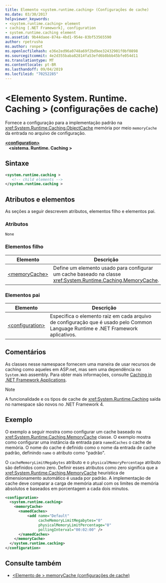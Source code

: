 ```yaml
---
title: Elemento <system.runtime.caching> (Configurações de cache)
ms.date: 03/30/2017
helpviewer_keywords:
- <system.runtime.caching> element
- caching [.NET Framework], configuration
- system.runtime.caching element
ms.assetid: 9b44daee-874a-4bd1-954e-83bf53565590
author: rpetrusha
ms.author: ronpet
ms.openlocfilehash: e36e2ed96a0748a69f2bd9ee32432901f0bf0898
ms.sourcegitcommit: 4e2d355baba82814fa53efd6b8bbb45bfe054d11
ms.translationtype: MT
ms.contentlocale: pt-BR
ms.lasthandoff: 09/04/2019
ms.locfileid: "70252285"
---
```

# <a name="systemruntimecaching-element-cache-settings"></a>\<Elemento System. Runtime. Caching > (configurações de cache)

Fornece a configuração para a implementação padrão na <xref:System.Runtime.Caching.ObjectCache> memória por meio `memoryCache` da entrada no arquivo de configuração.  
  
[ **\<configuration>** ](../configuration-element.md)\
&nbsp;&nbsp; **\<sistema. Runtime. Caching >**  
  
## <a name="syntax"></a>Sintaxe  
  
```xml  
<system.runtime.caching >  
   <!-- child elements -->  
</system.runtime.caching >  
```  
  
## <a name="attributes-and-elements"></a>Atributos e elementos

As seções a seguir descrevem atributos, elementos filho e elementos pai.  
  
### <a name="attributes"></a>Atributos

`None`  

### <a name="child-elements"></a>Elementos filho

|Elemento|Descrição|  
|-------------|-----------------|  
|[\<memoryCache>](memorycache-element-cache-settings.md)|Define um elemento usado para configurar um cache baseado na classe <xref:System.Runtime.Caching.MemoryCache>.|  
  
### <a name="parent-elements"></a>Elementos pai  
  
|Elemento|Descrição|  
|-------------|-----------------|  
|[\<configuration>](../configuration-element.md)|Especifica o elemento raiz em cada arquivo de configuração que é usado pelo Common Language Runtime e .NET Framework aplicativos.|  
  
## <a name="remarks"></a>Comentários

As classes nesse namespace fornecem uma maneira de usar recursos de caching como aqueles em ASP.net, mas sem uma dependência no `System.Web` assembly. Para obter mais informações, consulte [Caching in .NET Framework Applications](../../../performance/caching-in-net-framework-applications.md).  
  
> [!NOTE]
> A funcionalidade e os tipos de cache de <xref:System.Runtime.Caching> saída no namespace são novos no .NET Framework 4.  
  
## <a name="example"></a>Exemplo

O exemplo a seguir mostra como configurar um cache baseado na <xref:System.Runtime.Caching.MemoryCache> classe. O exemplo mostra como configurar uma instância da entrada para `namedCaches` o cache de memória. O nome do cache é definido como o nome da entrada de cache padrão, definindo `name` o atributo como "padrão".  
  
O `cacheMemoryLimitMegabytes` atributo e o `physicalMemoryPercentage` atributo são definidos como zero. Definir esses atributos como zero significa que a <xref:System.Runtime.Caching.MemoryCache> heurística de dimensionamento automático é usada por padrão. A implementação de cache deve comparar a carga de memória atual com os limites de memória absolutos e baseados em porcentagem a cada dois minutos.  
  
```xml  
<configuration>  
  <system.runtime.caching>  
    <memoryCache>  
      <namedCaches>  
          <add name="Default"   
               cacheMemoryLimitMegabytes="0"   
               physicalMemoryLimitPercentage="0"  
               pollingInterval="00:02:00" />  
      </namedCaches>  
    </memoryCache>  
  </system.runtime.caching>  
</configuration>  
```  
  
## <a name="see-also"></a>Consulte também

- [\<Elemento de > memoryCache (configurações de cache)](memorycache-element-cache-settings.md)
